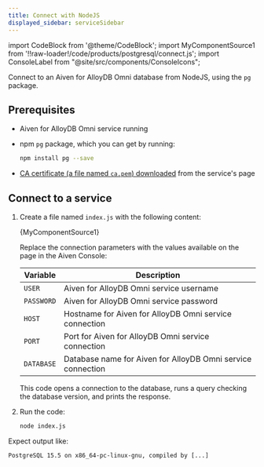```yaml
---
title: Connect with NodeJS
displayed_sidebar: serviceSidebar
---
```


import CodeBlock from '@theme/CodeBlock';
import MyComponentSource1 from '!!raw-loader!/code/products/postgresql/connect.js';
import ConsoleLabel from "@site/src/components/ConsoleIcons";

Connect to an Aiven for AlloyDB Omni database from NodeJS, using the `pg` package.

## Prerequisites

- Aiven for AlloyDB Omni service running

- npm `pg` package, which you can get by running:

  ```bash
  npm install pg --save
  ```

- [CA certificate (a file named `ca.pem`) downloaded](/docs/platform/concepts/tls-ssl-certificates#download-ca-certificates)
  from the service's <ConsoleLabel name="overview"/> page

## Connect to a service

1. Create a file named `index.js` with the following content:

   <CodeBlock language='javascript'>{MyComponentSource1}</CodeBlock>

   Replace the connection parameters with the values available on the
   <ConsoleLabel name="overview"/> page in the Aiven Console:

   | Variable   | Description                                                 |
   | ---------- | ----------------------------------------------------------- |
   | `USER`     | Aiven for AlloyDB Omni service username                     |
   | `PASSWORD` | Aiven for AlloyDB Omni service password                     |
   | `HOST`     | Hostname for Aiven for AlloyDB Omni service connection      |
   | `PORT`     | Port for Aiven for AlloyDB Omni service connection          |
   | `DATABASE` | Database name for Aiven for AlloyDB Omni service connection |

   This code opens a connection to the database, runs a query checking the database version,
   and prints the response.

1. Run the code:

   ```bash
   node index.js
   ```

Expect output like:

```text
PostgreSQL 15.5 on x86_64-pc-linux-gnu, compiled by [...]
```
